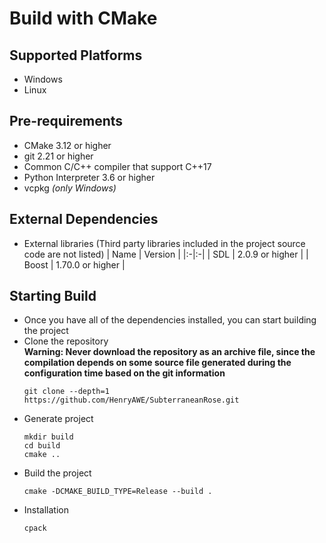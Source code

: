 # Build with CMake
## Supported Platforms
- Windows
- Linux

## Pre-requirements
- CMake 3.12 or higher
- git 2.21 or higher
- Common C/C++ compiler that support C++17
- Python Interpreter 3.6 or higher
- vcpkg *(only Windows)*

## External Dependencies
- External libraries (Third party libraries included in the project source code are not listed)
  | Name | Version |
  |:-|:-|
  | SDL | 2.0.9 or higher |
  | Boost | 1.70.0 or higher |

## Starting Build
- Once you have all of the dependencies installed, you can start building the project
- Clone the repository  
  **Warning: Never download the repository as an archive file, since the compilation depends on some source file generated during the configuration time based on the git information**
  ```
  git clone --depth=1 https://github.com/HenryAWE/SubterraneanRose.git
  ```
- Generate project
  ```
  mkdir build
  cd build
  cmake ..
  ```
- Build the project
  ```
  cmake -DCMAKE_BUILD_TYPE=Release --build .
  ```
- Installation
  ```
  cpack
  ```
